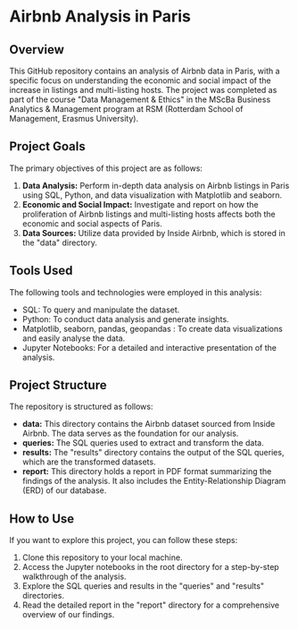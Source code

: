 # Airbnb Analysis in Paris

## Overview

This GitHub repository contains an analysis of Airbnb data in Paris, with a specific focus on understanding the economic and social impact of the increase in listings and multi-listing hosts. The project was completed as part of the course "Data Management & Ethics" in the MScBa Business Analytics & Management program at RSM (Rotterdam School of Management, Erasmus University).

## Project Goals

The primary objectives of this project are as follows:

1. **Data Analysis:** Perform in-depth data analysis on Airbnb listings in Paris using SQL, Python, and data visualization with Matplotlib and seaborn.
2. **Economic and Social Impact:** Investigate and report on how the proliferation of Airbnb listings and multi-listing hosts affects both the economic and social aspects of Paris.
3. **Data Sources:** Utilize data provided by Inside Airbnb, which is stored in the "data" directory.

## Tools Used

The following tools and technologies were employed in this analysis:

- SQL: To query and manipulate the dataset.
- Python: To conduct data analysis and generate insights.
- Matplotlib, seaborn, pandas, geopandas : To create data visualizations and easily analyse the data.
- Jupyter Notebooks: For a detailed and interactive presentation of the analysis.

## Project Structure

The repository is structured as follows:

- **data:** This directory contains the Airbnb dataset sourced from Inside Airbnb. The data serves as the foundation for our analysis.
- **queries:** The SQL queries used to extract and transform the data.
- **results:** The "results" directory contains the output of the SQL queries, which are the transformed datasets.
- **report:** This directory holds a report in PDF format summarizing the findings of the analysis. It also includes the Entity-Relationship Diagram (ERD) of our database.

## How to Use

If you want to explore this project, you can follow these steps:

1. Clone this repository to your local machine.
2. Access the Jupyter notebooks in the root directory for a step-by-step walkthrough of the analysis.
3. Explore the SQL queries and results in the "queries" and "results" directories.
4. Read the detailed report in the "report" directory for a comprehensive overview of our findings.

